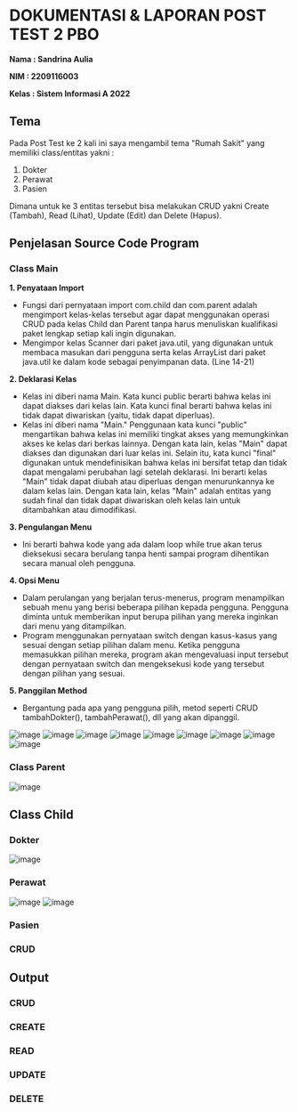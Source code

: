 # DOKUMENTASI & LAPORAN POST TEST 2 PBO

**Nama  : Sandrina Aulia**

**NIM   : 2209116003**

**Kelas : Sistem Informasi A 2022** 

## Tema  
Pada Post Test ke 2 kali ini saya mengambil tema "Rumah Sakit" yang memiliki class/entitas yakni :
1. Dokter
2. Perawat
3. Pasien

Dimana untuk ke 3 entitas tersebut bisa melakukan CRUD yakni Create (Tambah), Read (Lihat), Update (Edit) dan Delete (Hapus). 
## Penjelasan Source Code Program
### Class Main
**1. Penyataan Import**
-  Fungsi dari pernyataan import com.child dan com.parent adalah mengimport kelas-kelas tersebut agar dapat menggunakan operasi CRUD pada kelas Child dan Parent tanpa harus menuliskan kualifikasi paket lengkap setiap kali ingin digunakan.
-  Mengimpor kelas Scanner dari paket java.util, yang digunakan untuk membaca masukan dari pengguna serta kelas ArrayList dari paket java.util ke dalam kode sebagai penyimpanan data. (Line 14-21)

**2. Deklarasi Kelas**
- Kelas ini diberi nama Main. Kata kunci public berarti bahwa kelas ini dapat diakses dari kelas lain. Kata kunci final berarti bahwa kelas ini tidak dapat diwariskan (yaitu, tidak dapat diperluas).
- Kelas ini diberi nama "Main." Penggunaan kata kunci "public" mengartikan bahwa kelas ini memiliki tingkat akses yang memungkinkan akses ke kelas dari berkas lainnya. Dengan kata lain, kelas "Main" dapat diakses dan digunakan dari luar kelas ini. Selain itu, kata kunci "final" digunakan untuk mendefinisikan bahwa kelas ini bersifat tetap dan tidak dapat mengalami perubahan lagi setelah deklarasi. Ini berarti kelas "Main" tidak dapat diubah atau diperluas dengan menurunkannya ke dalam kelas lain. Dengan kata lain, kelas "Main" adalah entitas yang sudah final dan tidak dapat diwariskan oleh kelas lain untuk ditambahkan atau dimodifikasi.

**3. Pengulangan Menu**
- Ini berarti bahwa kode yang ada dalam loop while true akan terus dieksekusi secara berulang tanpa henti sampai program dihentikan secara manual oleh pengguna.

**4. Opsi Menu**
- Dalam perulangan yang berjalan terus-menerus, program menampilkan sebuah menu yang berisi beberapa pilihan kepada pengguna. Pengguna diminta untuk memberikan input berupa pilihan yang mereka inginkan dari menu yang ditampilkan.
- Program menggunakan pernyataan switch dengan kasus-kasus yang sesuai dengan setiap pilihan dalam menu. Ketika pengguna memasukkan pilihan mereka, program akan mengevaluasi input tersebut dengan pernyataan switch dan mengeksekusi kode yang tersebut dengan pilihan yang sesuai. 

**5. Panggilan Method**
- Bergantung pada apa yang pengguna pilih, metod seperti CRUD tambahDokter(), tambahPerawat(), dll yang akan dipanggil.
  
![image](https://github.com/SandrinaAulia/pbo-post-test-2/assets/121924124/d33010d8-e2cb-4086-8823-84da8c5b0d85)
![image](https://github.com/SandrinaAulia/pbo-post-test-2/assets/121924124/88cbf44f-262c-48cb-85d6-643458806167)
![image](https://github.com/SandrinaAulia/pbo-post-test-2/assets/121924124/5c65bdee-3264-4110-9e79-251256ae0d92)
![image](https://github.com/SandrinaAulia/pbo-post-test-2/assets/121924124/d20786e4-831f-4802-ba7d-3579b780b739)
![image](https://github.com/SandrinaAulia/pbo-post-test-2/assets/121924124/5d220b53-7ca4-47cb-8dc1-161e1534d57e)
![image](https://github.com/SandrinaAulia/pbo-post-test-2/assets/121924124/2bd8e4e4-3467-4fd7-9e46-9b6154dc1d0e)
![image](https://github.com/SandrinaAulia/pbo-post-test-2/assets/121924124/4edb3761-1db1-4ed8-82fd-e23ed69ae7d6)
![image](https://github.com/SandrinaAulia/pbo-post-test-2/assets/121924124/d08df48d-c06d-4815-9d96-52d80154dd1f)
![image](https://github.com/SandrinaAulia/pbo-post-test-2/assets/121924124/3e41bd76-0b19-4dc6-8325-6e1adbe26434)

### Class Parent 

![image](https://github.com/SandrinaAulia/pbo-post-test-2/assets/121924124/8c42d59a-905d-4478-9196-04ad4f813018)

## Class Child

### Dokter 
![image](https://github.com/SandrinaAulia/pbo-post-test-2/assets/121924124/1a47350e-5a4b-4d64-ba29-5664a939544c)

### Perawat 
![image](https://github.com/SandrinaAulia/pbo-post-test-2/assets/121924124/1cffaa10-7256-4f3e-a239-0763fc3fcf85)
![image](https://github.com/SandrinaAulia/pbo-post-test-2/assets/121924124/ab01716b-23cd-42e9-8516-7bd3fa2363e3)

### Pasien

### CRUD 

## Output
### CRUD 
### CREATE
### READ
### UPDATE 
### DELETE
### 

